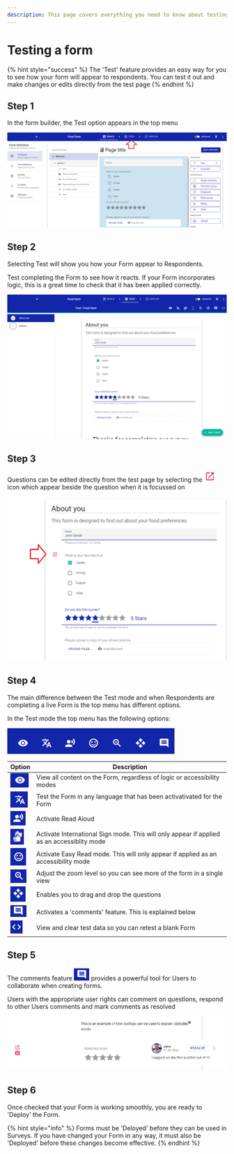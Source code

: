 ```yaml
---
description: This page covers everything you need to know about testing a form
---
```


# Testing a form

{% hint style="success" %}
The 'Test' feature provides an easy way for you to see how your form will appear to respondents.  You can test it out and make changes or edits directly from the test page
{% endhint %}

## Step 1

In the form builder, the Test option appears in the top menu

![](<../../.gitbook/assets/image (315).png>)

## Step 2

Selecting Test will show you how your Form appear to Respondents.  &#x20;

Test completing the Form to see how it reacts.  If your Form incorporates logic, this is a great time to check that it has been applied correctly.

![](<../../.gitbook/assets/image (301).png>)

## Step 3

Questions can be edited directly from the test page by selecting the ![](<../../.gitbook/assets/image (331).png>)icon which appear beside the question when it is focussed on

&#x20;

![](<../../.gitbook/assets/image (329).png>)

## Step 4

The main difference between the Test mode and when Respondents are completing a live Form is the top menu has different options.

In the Test mode the top menu has the following options:

![](<../../.gitbook/assets/image (330) (1).png>)

| Option                                           | Description                                                                                 |
| ------------------------------------------------ | ------------------------------------------------------------------------------------------- |
| ![](<../../.gitbook/assets/image (310) (1).png>) | View all content on the Form, regardless of logic or accessibility modes                    |
| ![](<../../.gitbook/assets/image (321) (1).png>) | Test the Form in any language that has been activativated for the Form                      |
| ![](<../../.gitbook/assets/image (296) (1).png>) | Activate Read Aloud                                                                         |
| ![](<../../.gitbook/assets/image (316).png>)     | Activate International Sign mode.  This will only appear if applied as an accessiblity mode |
| ![](<../../.gitbook/assets/image (302).png>)     | Activate Easy Read mode.  This will only appear if applied as an accessibility mode         |
| ![](<../../.gitbook/assets/image (308).png>)     | Adjust the zoom level so you can see more of the form in a single view                      |
| ![](<../../.gitbook/assets/image (306).png>)     | Enables you to drag and drop the questions                                                  |
| ![](<../../.gitbook/assets/image (327) (1).png>) | Activates a 'comments' feature.  This is explained below                                    |
| ![](<../../.gitbook/assets/image (326) (1).png>) | View and clear test data so you can retest a blank Form                                     |

## Step 5

The comments feature ![](<../../.gitbook/assets/image (325) (1).png>) provides a powerful tool for Users to collaborate when creating forms.

Users with the appropriate user rights can comment on questions, respond to other Users comments and mark comments as resolved

![](<../../.gitbook/assets/image (313) (1).png>)

## Step 6

Once checked that your Form is working smoothly, you are ready to 'Deploy' the Form.

{% hint style="info" %}
Forms must be 'Deloyed' before they can be used in Surveys.   If you have changed your Form in any way, it must also be 'Deployed' before these changes become effective.
{% endhint %}
